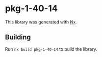 # pkg-1-40-14

This library was generated with [Nx](https://nx.dev).

## Building

Run `nx build pkg-1-40-14` to build the library.
